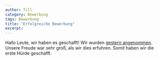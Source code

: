 ```yaml
---
author: Till
category: Bewerbung
tags: Bewerbung
title: "Erfolgreiche Bewerbung"
excerpt:
---
```

Hallo Leute, wir haben es geschafft! Wir wurden [gestern angenommen](http://cansat.de/wettbewerb_teams.html). Unsere Freude war sehr groß, als wir dies erfuhren. Somit haben wir die erste Hürde geschafft.
